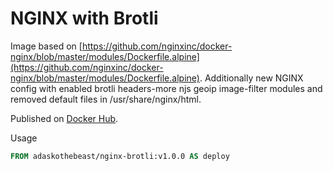 # NGINX with Brotli

Image based on [https://github.com/nginxinc/docker-nginx/blob/master/modules/Dockerfile.alpine](https://github.com/nginxinc/docker-nginx/blob/master/modules/Dockerfile.alpine).
Additionally new NGINX config with enabled brotli headers-more njs geoip image-filter modules and removed default files in /usr/share/nginx/html.

Published on [Docker Hub](https://hub.docker.com/repository/docker/adaskothebeast/nginx-brotli).

Usage

```dockerfile
FROM adaskothebeast/nginx-brotli:v1.0.0 AS deploy
```
